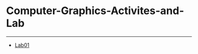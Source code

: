 # Computer-Graphics-Activites-and-Lab
---
 - [Lab01](https://github.com/JayceLovell/Computer-Graphics-Activites-and-Lab/tree/Lab-1)
